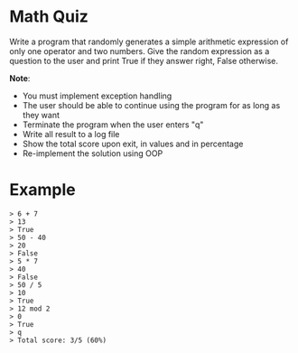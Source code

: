 # Math Quiz

Write a program that randomly generates a simple arithmetic expression of only one operator and two numbers. Give the random expression as a question to the user and print True if they answer right, False otherwise.

**Note**:

- You must implement exception handling
- The user should be able to continue using the program for as long as they want
- Terminate the program when the user enters "q"
- Write all result to a log file
- Show the total score upon exit, in values and in percentage
- Re-implement the solution using OOP

# Example

```
> 6 + 7
> 13
> True
> 50 - 40
> 20
> False
> 5 * 7
> 40
> False
> 50 / 5
> 10
> True
> 12 mod 2
> 0
> True
> q
> Total score: 3/5 (60%)
```
